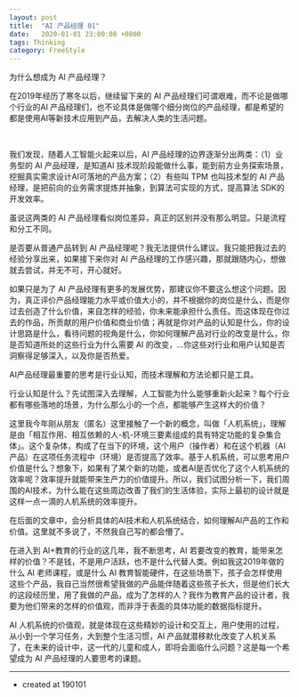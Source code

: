 ```yaml
---
layout: post
title:  "AI 产品经理 01"
date:   2020-01-01 23:00:00 +0800
tags: Thinking
category: FreeStyle
---
```



为什么想成为 AI 产品经理？​


在2019年经历了寒冬以后，继续留下来的 AI 产品经理们可谓艰难，而不论是做哪个行业的AI 产品经理们，也不论具体是做哪个细分岗位的产品经理，都是希望的都是使用AI等新技术应用到产品，去解决人类的生活问题。

​

我们发现，随着人工智能火起来以后，AI 产品经理的边界逐渐分出两类：（1）业务型的 AI 产品经理，是知道AI 技术现阶段能做什么事，能到前方业务探索场景，挖掘真实需求设计AI可落地的产品方案；（2）有些叫 TPM 也叫技术型的 AI 产品经理，是把前向的业务需求提炼并抽象，到算法可实现的方式，提高算法 SDK的开发效率。


虽说这两类的 AI 产品经理看似岗位差异，真正的区别并没有那么明显。只是流程和分工不同。


是否要从普通产品转到 AI 产品经理呢？我无法提供什么建议。我只能把我过去的经验分享出来，如果接下来你对 AI 产品经理的工作感兴趣，那就跟随内心，想做就去尝试，并无不可，开心就好。


如果只是为了 AI 产品经理有更多的发展优势，那建议你不要这么想这个问题。因为，真正评价产品经理能力水平或价值大小的，并不根据你的岗位是什么，而是你过去创造了什么价值，来自怎样的经验，你未来能承担什么责任。而这体现在你过去的作品，所贡献的用户价值和商业价值；再就是你对产品的认知是什么，你的设计思路是什么，看待问题的视角是什么，你如何理解产品对行业的改变是什么，你是否知道所处的这些行业为什么需要 AI 的改变，...你这些对行业和用户认知是否洞察得足够深入，以及你是否热爱。


AI产品经理最重要的思考是行业认知，而技术理解和方法论都只是工具。


行业认知是什么？先试图深入去理解，人工智能为什么能够重新火起来？每个行业都有哪些落地的场景，为什么那么小的一个点，都能够产生这样大的价值？


这里我今年刚从朋友（匿名）这里接触了一个新的概念，叫做「人机系统」，理解是由「相互作用、相互依赖的人-机-环境三要素组成的具有特定功能的复杂集合体」。这个复杂体，构成了在当下的环境，这个用户（操作者）和在这个机器（AI产品）在这项任务流程中（环境）是否提高了效率。基于人机系统，可以思考用户价值是什么？想象下，如果有了某个新的功能，或者AI是否优化了这个人机系统的效率呢？效率提升就能带来生产力的价值提升。所以，我们试图分析一下，我们周围的AI技术，为什么能在这些周边改善了我们的生活体验，实际上最初的设计就是这样一点一滴的人机系统的效率提升。


在后面的文章中，会分析具体的AI技术和人机系统结合，如何理解AI产品的工作和价值。这里就不多说了，不然我自己写的都会懵了。



在进入到 AI+教育的行业的这几年，我不断思考，AI 若要改变的教育，能带来怎样的价值？不是钱，不是用户活跃，也不是什么代替人类。例如我这2019年做的什么 AI 老师课程，或是什么 AI 教育智能硬件，在这些场景下，孩子会怎样使用这些个产品，我自己当然很希望我做的产品能伴随着这些孩子长大，但是他们长大的这段经历里，用了我做的产品，成为了怎样的人？​我作为教育产品的设计者，我要为他们带来的怎样的价值观，而非浮于表面的具体功能的数据指标提升。



AI 人机系统的价值观，就是体现在这些精妙的设计和交互上，用户使用的过程，从小到一个学习任务，大到整个生活习惯，AI 产品就潜移默化改变了人机关系了，在未来的设计中，这一代的儿童和成人，即将会面临什么问题？这是每一个希望成为 AI 产品经理的人要思考的课题。


---

- created at 190101

